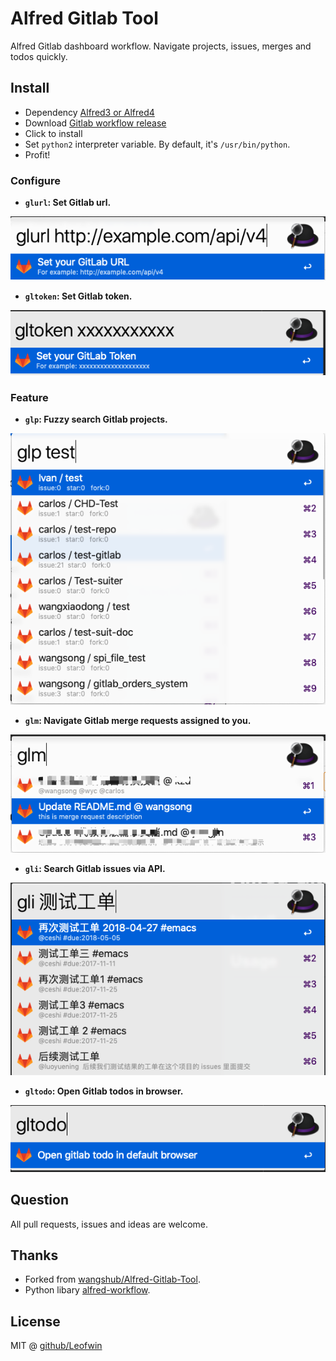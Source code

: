 # Alfred Gitlab Tool

Alfred Gitlab dashboard workflow. Navigate projects, issues, merges and todos quickly. 

## Install

- Dependency [Alfred3 or Alfred4](https://www.alfredapp.com/)
- Download [Gitlab workflow release](https://github.com/Leofwin/Alfred-Gitlab-Tool/releases/tag/1.2.1)
- Click to install
- Set `python2` interpreter variable. By default, it's `/usr/bin/python`.
- Profit!

### Configure

- **`glurl`: Set Gitlab url.**

![](./pic/glurl.png)

- **`gltoken`: Set Gitlab token.**

![](./pic/gltoken.png)

### Feature

- **`glp`: Fuzzy search Gitlab projects.**

![](./pic/glp.png)

- **`glm`: Navigate Gitlab merge requests assigned to you.**

![](./pic/glm.png)

- **`gli`: Search Gitlab issues via API.**

![](./pic/gli.png)

- **`gltodo`: Open Gitlab todos in browser.**

![](./pic/gltodo.png)

## Question

All pull requests, issues and ideas are welcome.

## Thanks

- Forked from [wangshub/Alfred-Gitlab-Tool](https://github.com/wangshub/Alfred-Gitlab-Tool).
- Python libary [alfred-workflow](http://www.deanishe.net/alfred-workflow/).

## License

MIT @ [github/Leofwin](LICENSE.md)
